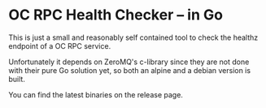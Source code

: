 # OC RPC Health Checker – in Go

This is just a small and reasonably self contained tool to check the healthz endpoint of a OC RPC service.

Unfortunately it depends on ZeroMQ's c-library since they are not done with their pure Go solution yet, so both an alpine and a debian version is built.

You can find the latest binaries on the release page.
